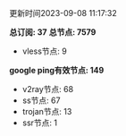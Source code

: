 更新时间2023-09-08 11:17:32

**总订阅: 37**
**总节点: 7579**
- vless节点: 9

**google ping有效节点: 149**
- v2ray节点: 68
- ss节点: 67
- trojan节点: 13
- ssr节点: 1
